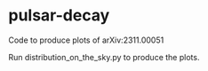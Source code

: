 # pulsar-decay
Code to produce plots of arXiv:2311.00051

Run distribution_on_the_sky.py to produce the plots.
